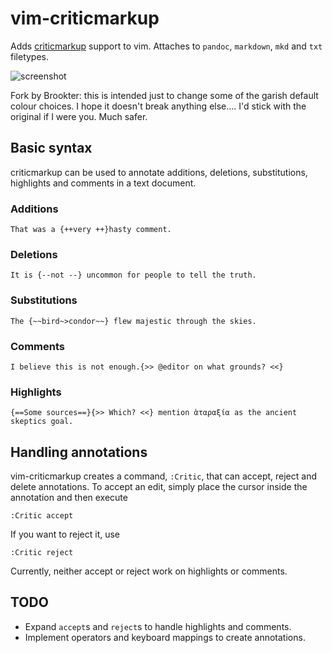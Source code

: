 # vim-criticmarkup

Adds [criticmarkup][] support to vim. Attaches to `pandoc`, `markdown`, `mkd`
and `txt` filetypes.

[criticmarkup]: http://criticmarkup.com/

![screenshot](http://i.imgur.com/cdlK1ek.png)

Fork by Brookter: this is intended just to change some of the garish default colour choices. I hope it doesn't break anything else.... I'd stick with the original if I were you. Much safer.

## Basic syntax

criticmarkup can be used to annotate additions, deletions, substitutions,
highlights and comments in a text document.

### Additions

    That was a {++very ++}hasty comment.

### Deletions

    It is {--not --} uncommon for people to tell the truth.

### Substitutions

    The {~~bird~>condor~~} flew majestic through the skies.

### Comments

    I believe this is not enough.{>> @editor on what grounds? <<}

### Highlights

    {==Some sources==}{>> Which? <<} mention ὰταραξία as the ancient skeptics goal.

## Handling annotations

vim-criticmarkup creates a command, `:Critic`, that can accept, reject and
delete annotations. To accept an edit, simply place the cursor inside the
annotation and then execute

    :Critic accept

If you want to reject it, use

    :Critic reject

Currently, neither accept or reject work on highlights or comments.

## TODO

* Expand `accept`s and `reject`s to handle highlights and comments.
* Implement operators and keyboard mappings to create annotations.
